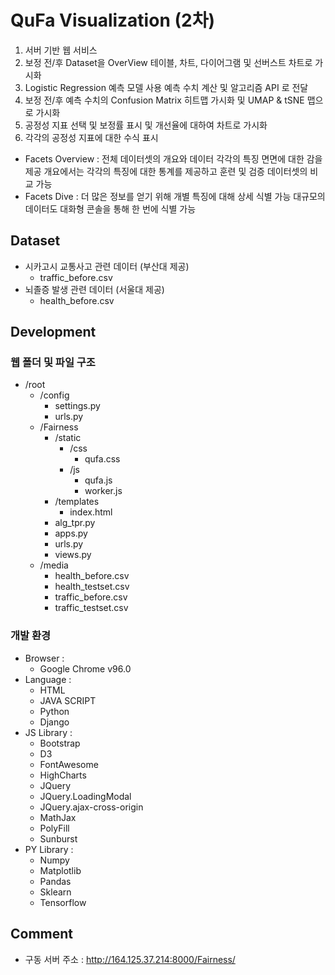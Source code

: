 # QuFa Visualization (2차)

1. 서버 기반 웹 서비스
2. 보정 전/후 Dataset을 OverView 테이블, 차트, 다이어그램 및 선버스트 차트로 가시화
3. Logistic Regression 예측 모델 사용 예측 수치 계산 및 알고리즘 API 로 전달
4. 보정 전/후 예측 수치의 Confusion Matrix 히트맵 가시화 및 UMAP & tSNE 맵으로 가시화
5. 공정성 지표 선택 및 보정률 표시 및 개선율에 대하여 차트로 가시화
6. 각각의 공정성 지표에 대한 수식 표시

* Facets Overview :
    전체 데이터셋의 개요와 데이터 각각의 특징 면면에 대한 감을 제공
    개요에서는 각각의 특징에 대한 통계를 제공하고 훈련 및 검증 데이터셋의 비교 가능
* Facets Dive : 
    더 많은 정보를 얻기 위해 개별 특징에 대해 상세 식별 가능
    대규모의 데이터도 대화형 콘솔을 통해 한 번에 식별 가능
    
## Dataset
* 시카고시 교통사고 관련 데이터 (부산대 제공)
    + traffic_before.csv
* 뇌졸증 발생 관련 데이터 (서울대 제공)
    + health_before.csv

## Development

### 웹 폴더 및 파일 구조
* /root
    + /config
        - settings.py
        - urls.py
    + /Fairness
        + /static
            + /css
                - qufa.css
            + /js
                - qufa.js
                - worker.js
        + /templates
            - index.html
        - alg_tpr.py
        - apps.py
        - urls.py
        - views.py
    + /media
        - health_before.csv
        - health_testset.csv
        - traffic_before.csv
        - traffic_testset.csv

### 개발 환경
* Browser :
    - Google Chrome v96.0
* Language :
    - HTML
    - JAVA SCRIPT
    - Python
    - Django
* JS Library : 
    - Bootstrap
    - D3
    - FontAwesome
    - HighCharts
    - JQuery
    - JQuery.LoadingModal
    - JQuery.ajax-cross-origin
    - MathJax
    - PolyFill
    - Sunburst
* PY Library : 
    - Numpy
    - Matplotlib
    - Pandas
    - Sklearn
    - Tensorflow

## Comment
* 구동 서버 주소 : http://164.125.37.214:8000/Fairness/